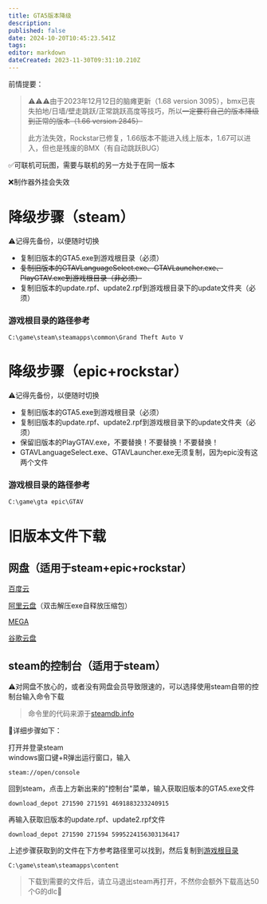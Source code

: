 ```yaml
---
title: GTA5版本降级
description: 
published: false
date: 2024-10-20T10:45:23.541Z
tags: 
editor: markdown
dateCreated: 2023-11-30T09:31:10.210Z
---
```


前情提要：

> ⚠️⚠️⚠️由于2023年12月12日的脑瘫更新（1.68 version 3095），bmx已丧失拍地/日墙/壁走跳跃/正常跳跃高度等技巧，所以~~一定要将自己的版本降级到正常的版本（1.66 version 2845）~~
> 
> 此方法失效，Rockstar已修复，1.66版本不能进入线上版本，1.67可以进入，但也是残废的BMX（有自动跳跃BUG）

✅可联机可玩图，需要与联机的另一方处于在同一版本

❌制作器外挂会失效

# 降级步骤（steam）

⚠️记得先备份，以便随时切换

-   复制旧版本的GTA5.exe到游戏根目录（必须）
-   ~~复制旧版本的GTAVLanguageSelect.exe、GTAVLauncher.exe、PlayGTAV.exe到游戏根目录（非必须）~~
-   复制旧版本的update.rpf、update2.rpf到游戏根目录下的update文件夹（必须）

### 游戏根目录的路径参考

```plaintext
C:\game\steam\steamapps\common\Grand Theft Auto V
```

# 降级步骤（epic+rockstar）

⚠️记得先备份，以便随时切换

-   复制旧版本的GTA5.exe到游戏根目录（必须）
-   复制旧版本的update.rpf、update2.rpf到游戏根目录下的update文件夹（必须）
-   保留旧版本的PlayGTAV.exe，不要替换！不要替换！不要替换！
-   GTAVLanguageSelect.exe、GTAVLauncher.exe无须复制，因为epic没有这两个文件

### 游戏根目录的路径参考

```plaintext
C:\game\gta epic\GTAV
```

# 旧版本文件下载

## 网盘（适用于steam+epic+rockstar）

[百度云](https://pan.baidu.com/s/1OwR5UFWIDznOejBLKGkNBw?pwd=6666)

[阿里云盘](https://www.alipan.com/s/xDdML4EPSg9)（双击解压exe自释放压缩包）

[MEGA](https://mega.nz/file/nlFlkYwC#vMKFwkuFi8nJGMtXM36OP7JG5mK8y6PRFqw_ie1pGRw)

[谷歌云盘](https://drive.google.com/file/d/1JYsq-Vk41faEp0SjVS-_9ZFauuMcm34j/view?usp=sharing)

## steam的控制台（适用于steam）

⚠️对网盘不放心的，或者没有网盘会员导致限速的，可以选择使用steam自带的控制台输入命令下载

> 命令里的代码来源于[steamdb.info](https://steamdb.info/app/271590/depots/)

🔎详细步骤如下：

打开并登录steam  
windows窗口键+R弹出运行窗口，输入

```plaintext
steam://open/console
```

回到steam，点击上方新出来的"控制台"菜单，输入获取旧版本的GTA5.exe文件

```plaintext
download_depot 271590 271591 4691883233240915
```

再输入获取旧版本的update.rpf、update2.rpf文件

```plaintext
download_depot 271590 271594 5995224156303136417
```

上述步骤获取到的文件在下方参考路径里可以找到，然后复制到[游戏根目录](https://gta5bmx.me/zh/常见问题/GTA5版本降级#降级步骤steam)

```plaintext
C:\game\steam\steamapps\content
```

> 下载到需要的文件后，请立马退出steam再打开，不然你会额外下载高达50个G的dlc🤧